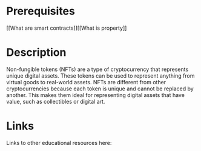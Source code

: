# Prerequisites
[[What are smart contracts]][[What is property]]

# Description
  
Non-fungible tokens (NFTs) are a type of cryptocurrency that represents unique digital assets. These tokens can be used to represent anything from virtual goods to real-world assets. NFTs are different from other cryptocurrencies because each token is unique and cannot be replaced by another. This makes them ideal for representing digital assets that have value, such as collectibles or digital art.

# Links
Links to other educational resources here: